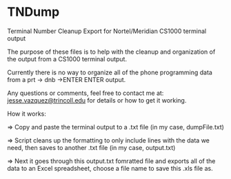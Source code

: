 TNDump
======

Terminal Number Cleanup Export for Nortel/Meridian CS1000 terminal output

The purpose of these files is to help with the cleanup and organization of the output from a CS1000 terminal output. 

Currently there is no way to organize all of the phone programming data from a prt -> dnb ->ENTER ENTER output.

Any questions or comments, feel free to contact me at: jesse.vazquez@trincoll.edu for details or how to get it working.

How it works: 

=> Copy and paste the terminal output to a .txt file (in my case, dumpFile.txt)

=> Script cleans up the formatting to only include lines with the data we need, then saves to another .txt file (in my case, output.txt)

=> Next it goes through this output.txt fomratted file and exports all of the data to an Excel spreadsheet, choose a file name to save this .xls file as.
